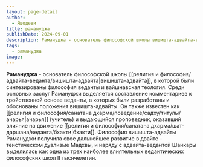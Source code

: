 ```yaml
---
layout: page-detail
author:
  - Яшодеви
title: рамануджа
publishDate: 2024-09-01
description: Рамануджа - основатель философской школы вишишта-адвайта-веданты, в которой были синтезированы философия веданты и вайшнавская теология.
tags:
  - рамануджа
image:
---
```

**Рамануджа** - основатель философской школы [[религия и философия/адвайта-веданта/вишишта-адвайта|вишишта-адвайта]], в которой были синтезированы философия веданты и вайшнавская теология. Среди основных заслуг Рамануджи выделяется составление комментариев к тройственной основе веданты, в которых были разработаны и обоснованы положения вишишта-адвайты. Он также известен как [[религия и философия/санатана дхарма/поведение/садху/титулы/ачарья|ачарья]] (учитель) и выдающийся проповедник, оказавший влияние на движение [[религия и философия/санатана дхарма/шат-даршана/веданта/бхакти|бхакти]]. Философия вишишта-адвайты Рамануджи получила свое дальнейшее развитие в двайте - теистическом дуализме Мадхвы, и наряду с адвайта-ведантой Шанкары выделилась как одна из трех наиболее влиятельных ведантических философских школ II тысячелетия.

